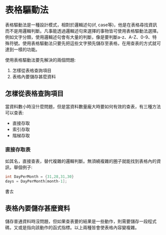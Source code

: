 # 表格驅動法

表格驅動法是一種設計模式，相對於邏輯述句(if, case等)，他是在表格尋找資訊而不是用邏輯判斷。凡事能透過邏輯述句來選擇的事物皆可使用表格驅動法選擇。
例如文字分類，使用邏輯述句會有大量的判斷，像是要判斷a-z、A-Z、0-9、特殊符號。使用表格驅動法只要先把這些文字預先儲存至表格，在用查表的方式就可達到一樣的功能。

使用表格驅動法要先解決的兩個問題:
1. 怎樣從表格查詢項目
2. 表格內要儲存甚麼資料

## 怎樣從表格查詢項目
當資料數小時沒什麼問題，但是當資料數量龐大時要如何有效的查表，有三種方法可以查表:
* 直接存取
* 索引存取
* 階梯存取

### 直接存取表
如其名，直接查表，替代複雜的邏輯判斷。無須繞複雜的圈子就能找到表格內的資訊，舉個例子:
```C++
int DayPerMonth = {31,28,31,30}
days = DayPerMonth[month-1];
```
書ㄊ

### 



## 表格內要儲存甚麼資料
儲存普通資料時沒問題，但如果查表要的結果是一些動作，則需要儲存一段程式碼，又或是指向該動作的函式指標。以上兩種皆會使表格內容變複雜。

<!--stackedit_data:
eyJoaXN0b3J5IjpbMTA0Mjg2NTQ0NCw0NTc4ODUxMzgsMTQyMj
k3MDAzMCwtODIxMzMwMDY1LC0xMTUzNDE2MzY2XX0=
-->